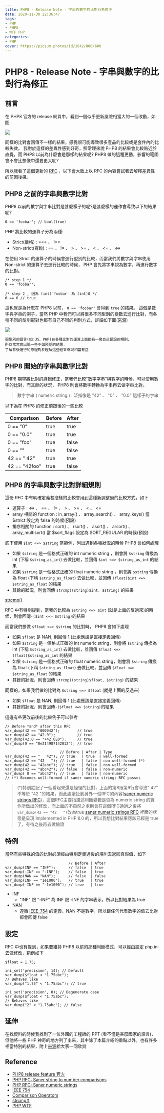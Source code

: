 ```yaml
---
title: PHP8 - Release Note - 字串與數字的比對行為修正
date: 2020-11-30 22:36:47
tags:
- PHP
- PHP8
- WTF PHP
categories: 
- PHP
cover: https://picsum.photos/id/1042/800/600
---
```


# PHP8 - Release Note - 字串與數字的比對行為修正

## 前言

在 PHP8 官方的 release 網頁中，看到一個似乎更新風險相當大的一個改動，如圖

![](https://i.imgur.com/4gvt25C.png)

同樣的比對會回傳不一樣的結果，感覺很可能導致很多產品的比較或是套件內的比較失效。
我對於這樣的差異性感到好奇，照常理來說 PHP8 的結果會比較貼近於直覺，而 PHP8 以前為什麼會是那樣的結果呢? PHP8 做的這種更動，影響的範圍會不會比想像中還要更大呢?

所以我看了這個更新的 [RFC](https://wiki.php.net/rfc/string_to_number_comparison) ，以下會大致上以 RFC 的內容嘗試著去解釋差異性的前因後果。

## PHP8 之前的字串與數字比對

PHP8 以前的數字與字串比對是甚麼樣子的呢?是甚麼樣的運作會導致以下的結果呢?

```php=
0 == 'foobar'; // bool(true)
```

PHP 將比較的運算子分為兩種:

* Strict(嚴格) : === 、 !==
* Non-strict(寬鬆) :  == 、 != 、 > 、 >= 、 < 、 <= 、 <=>

在使用 Strict 的運算子的時候會進行型別的比較，而當我們將數字與字串使用 Non-strict 的運算子去進行比較的時候， PHP 會先將字串視為數字，再進行數字的比對。

```php=
/* step 1 */
0 == 'foobar';

/* step 2 , 因為 (int)'foobar' 為 (int)0 */
0 == 0 // true
```

這也就是為什麼在 PHP8 以前， ```0 == 'foobar'``` 會得到 ```true``` 的結果。
這個是數字與字串的例子，當然 PHP 中我們可以將很多不同型別的變數去進行比對，而各種不同的型別配對也都有自己不同的判別方式，詳細如下圖([來源](https://www.php.net/manual/en/language.operators.comparison.php))

![](https://i.imgur.com/wWmwXgL.png)

```
弱型別的語言(如:JS、PHP)在各種比對的運算上面都有一套自己預設的規則，
所以常常會出現一些不如預期的結果，
了解背後運行的原理對於理解這些結果來說相當有益
```
## PHP8 開始的字串與數字比對

PHP8 期望將比對的邏輯修正，當我們比較"數字字串"與數字的時候，可以使用數字的比對，而其餘的狀況， PHP8 則會將數字轉換為字串再去做字串比對。

> 數字字串 ( numeric string ) : 泛指像是 "42" 、 "0" 、 "0.0" 這樣子的字串

以下為在 PHP8 的修正前跟後的一些比較

| Comparison    | Before | After |
|---------------|--------|-------|
| 0 == "0"      | true   | true  |
| 0 == "0.0"    | true   | true  |
| 0 == "foo"    | true   | false |
| 0 == ""       | true   | false |
| 42 == "   42" | true   | true  |
| 42 == "42foo" | true   | false |

## PHP8 的字串與數字比對詳細規則

這份 RFC 中有明確定義甚麼樣的比較會用到這種新調整過的比較方式，如下

*  運算子 : <=> 、 == 、 != 、 > 、 >= 、 < 、 <=
*  array 相關的 function : in_array() 、 array_search() 、 array_keys() 當 $strict 設定為 false 的時候(預設)
*  排序相關的 function : sort() 、 rsort() 、 asort() 、 arsort() 、 array_multisort() 當 $sort_flags 設定為 SORT_REGULAR 的時候(預設)

底下使用 ```$int <=> $string``` 當範例，列出遇到各種狀況的時候 PHP8 會如何處理

* 如果 ```$string``` 是一個格式正確的 int numeric string ，則會將 ```$string``` 傳換為 int (下稱 ```$string_as_int```) 去做比較，並回傳 ```$int <=> $string_as_int``` 的結果
* 如果 ```$string``` 是一個格式正確的 float numeric string ，則會將 ```$string``` 傳換為 float (下稱 ```$string_as_float```) 去做比較，並回傳 ```(float)$int <=> $string_as_float``` 的結果
* 其餘的狀況，則會回傳 ```strcmp((string)$int, $string)``` 的結果

[strcmp()](https://www.php.net/manual/en/function.strcmp.php)

RFC 中有特別提到，當我的比較為 ```$string <=> $int``` (就是上面的反過來)的時候，則會回傳``` -($int <=> $string) ```的結果

而當我們想做 ```$float <=> $string``` 的比對時， PHP8 會如下處理

* 如果 ```$float``` 是 NAN, 則回傳 1 (此處應該是直接定義回傳)
* 如果 ```$string``` 是一個格式正確的 int numeric string，則會將 ```$string``` 傳換為 int (下稱 ```$string_as_int```) 去做比較，並回傳 ```$float <=> (float)$string_as_int``` 的結果
* 如果 ```$string``` 是一個格式正確的 float numeric string，則會將 ```$string``` 傳換為 float (下稱 ```$string_as_float```) 去做比較，並回傳 ```$float <=> $string_as_float``` 的結果
* 其餘的狀況，則會回傳 ```strcmp((string)$float, $string)``` 的結果

同樣的，如果我們做的比對為 ```$string <=> $float``` (就是上面的反過來)

* 如果 ```$float``` 是 NAN, 則回傳 1 (此處應該是直接定義回傳)
* 其餘的狀況，則會回傳``` -($float <=> $string) ```的結果

這邊有些更改前後的比較例子可以參考
```php=
// Before *and* after this RFC
var_dump(42 == "000042");        // true
var_dump(42 == "42.0");          // true
var_dump(42.0 == "+42.0E0");     // true
var_dump(0 == "0e214987142012"); // true

                         // Before | After | Type
var_dump(42 == "   42"); // true   | true  | well-formed
var_dump(42 == "42   "); // true   | false | non well-formed (*)
var_dump(42 == "42abc"); // true   | false | non well-formed
var_dump(42 == "abc42"); // false  | false | non-numeric
var_dump( 0 == "abc42"); // true   | false | non-numeric
// (*) Becomes well-formed if saner numeric strings RFC passes
```

> (*)特別註記了一個看起來還是怪怪的比對，上面的第8跟第9行會導致" 42" 不等於 "42 "的結果，而此處牽扯到另外一個RFC的內容([saner numeric strings RFC](https://wiki.php.net/rfc/saner-numeric-strings))，這個RFC主要指講述判斷變數是否為 numeric string 的實作所做出的修改，而上面的不自然之處則會在這個RFC通過之後將```var_dump(42 == "42   ")```改為true
> [saner numeric strings RFC](https://wiki.php.net/rfc/saner-numeric-strings) 裡面的狀態是呈現 Implemented in PHP 8.0 的，所以我想比對結果應該已經是 true 了，有待之後再去做驗證

## 特例

當然有些特殊的值的比對必須經由特別定義過後的規則去返回真假值，如下

```php=
                             // Before | After
var_dump(INF == "INF");      // false  | true
var_dump(-INF == "-INF");    // false  | true
var_dump(NAN == "NAN");      // false  | false
var_dump(INF == "1e1000");   // true   | true
var_dump(-INF == "-1e1000"); // true   | true
```

* INF
    * "INF" 跟 "-INF" 為 INF 跟 -INF 的字串表示，所以比對結果為 true
* NAN
    * 遵循 [IEEE-754](https://zh.wikipedia.org/wiki/IEEE_754) 的定義，NAN 不是數字，所以跟任何代表數字的值去比對都會回傳 false

## 設定

RFC 中也有提到，如果要維持 PHP8 以前的那種判斷模式，可以經由設定 php.ini 去做修改，範例如下

```php=
$float = 1.75;
 
ini_set('precision', 14); // Default
var_dump($float < "1.75abc");
// Behaves like
var_dump("1.75" < "1.75abc"); // true
 
ini_set('precision', 0); // Degenerate case
var_dump($float < "1.75abc");
// Behaves like
var_dump("2" < "1.75abc"); // false
```

## 延伸

在找資料的時候我找到了一位外國的工程師的 PPT (看不懂是甚麼國家的語言)，但他將一些 PHP 神奇的地方列了出來，其中除了本篇介紹的重點以外，也有許多相當特別的結果，附上[來源](https://pyrech.github.io/php-wtf/#/?_k=zyvjbp)給大家一同欣賞

## Reference

* [PHP8 release feature 官方](https://www.php.net/releases/8.0/en.php?lang=en#saner-string-to-number-comparisons)
* [PHP RFC: Saner string to number comparisons](https://wiki.php.net/rfc/string_to_number_comparison)
* [PHP RFC: Saner numeric strings](https://wiki.php.net/rfc/saner-numeric-strings)
* [IEEE 754](https://zh.wikipedia.org/wiki/IEEE_754)
* [Comparison Operators](https://www.php.net/manual/en/language.operators.comparison.php)
* [strcmp()](https://www.php.net/manual/en/function.strcmp.php)
* [PHP WTF](https://pyrech.github.io/php-wtf/#/?_k=zyvjbp)






